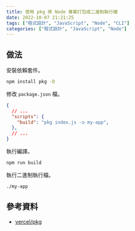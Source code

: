 ```yaml
---
title: 使用 pkg 將 Node 專案打包成二進制執行檔
date: 2022-10-07 21:21:25
tags: ["程式設計", "JavaScript", "Node", "CLI"]
categories: ["程式設計", "JavaScript", "Node"]
---
```


## 做法

安裝依賴套件。

```bash
npm install pkg -D
```

修改 `package.json` 檔。

```json
{
  // ...
  "scripts": {
    "build": "pkg index.js -o my-app",
  },
  // ...
}
```

執行編譯。

```bash
npm run build
```

執行二進制執行檔。

```bash
./my-app
```

## 參考資料

- [vercel/pkg](https://github.com/vercel/pkg)
